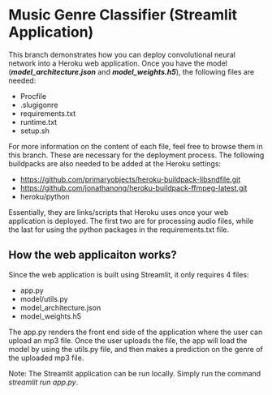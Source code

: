 # Music Genre Classifier (Streamlit Application)

This branch demonstrates how you can deploy convolutional neural network into a Heroku web application. Once you have the model (***model_architecture.json*** and ***model_weights.h5***), the following files are needed:
 * Procfile
 * .slugigonre
 * requirements.txt
 * runtime.txt
 * setup.sh

For more information on the content of each file, feel free to browse them in this branch. These are necessary for the deployment process. The following buildpacks are also needed to be added at the Heroku settings:
 * https://github.com/primaryobjects/heroku-buildpack-libsndfile.git
 * https://github.com/jonathanong/heroku-buildpack-ffmpeg-latest.git
 * heroku/python

Essentially, they are links/scripts that Heroku uses once your web application is deployed. The first two are for processing audio files, while the last for using the python packages in the requirements.txt file.

## How the web applicaiton works?

Since the web application is built using Streamlit, it only requires 4 files:
 * app.py
 * model/utils.py
 * model_architecture.json
 * model_weights.h5

The app.py renders the front end side of the application where the user can upload an mp3 file. Once the user uploads the file, the app will load the model by using the utils.py file, and then makes a prediction on the genre of the uploaded mp3 file.

Note: The Streamlit application can be run locally. Simply run the command *streamlit run app.py*.
